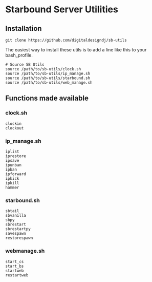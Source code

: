 # Starbound Server Utilities

## Installation

	git clone https://github.com/digitaldesigndj/sb-utils

The easiest way to install these utils is to add a line like this to your bash_profile.


	# Source SB Utils
	source /path/to/sb-utils/clock.sh
	source /path/to/sb-utils/ip_manage.sh
	source /path/to/sb-utils/starbound.sh
	source /path/to/sb-utils/web_manage.sh


## Functions made available

### clock.sh

	clockin
	clockout

### ip_manage.sh

	iplist
	iprestore
	ipsave
	ipunban
	ipban
	ipforward
	ipkick
	ipkill
	hammer

### starbound.sh

	sbtail
	sbvanilla
	sbpy
	sbrestart
	sbrestartpy
	savespawn
	restorespawn 

### webmanage.sh

	start_cs
	start_bs
	startweb
	restartweb
